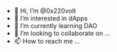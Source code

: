 - 👋 Hi, I’m @0x220volt
- 👀 I’m interested in dApps 
- 🌱 I’m currently learning DAO  
- 💞️ I’m looking to collaborate on ...
- 📫 How to reach me ...  
 
<!---
0x220volt/0x220volt is a ✨ special ✨ repository because its `README.md` (this file) appears on your GitHub profile.
You can click the Preview link to take a look at your changes.
--->
